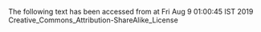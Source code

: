 The following text has been accessed from at Fri Aug 9 01:00:45 IST 2019
Creative_Commons_Attribution-ShareAlike_License

